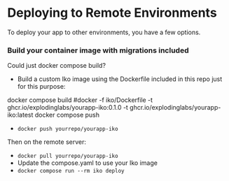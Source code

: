 # Deploying to Remote Environments

To deploy your app to other environments, you have a few options.

### Build your container image with migrations included

Could just docker compose build?

- Build a custom Iko image using the Dockerfile included in this repo just for
  this purpose:

docker compose build
#docker -f iko/Dockerfile -t ghcr.io/explodinglabs/yourapp-iko:0.1.0 -t ghcr.io/explodinglabs/yourapp-iko:latest
docker compose push

- `docker push yourrepo/yourapp-iko`

Then on the remote server:

- `docker pull yourrepo/yourapp-iko`
- Update the compose.yaml to use your Iko image
- `docker compose run --rm iko deploy`
